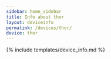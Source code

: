 ```yaml
---
sidebar: home_sidebar
title: Info about thor
layout: deviceinfo
permalink: /devices/thor/
device: thor
---
```

{% include templates/device_info.md %}
